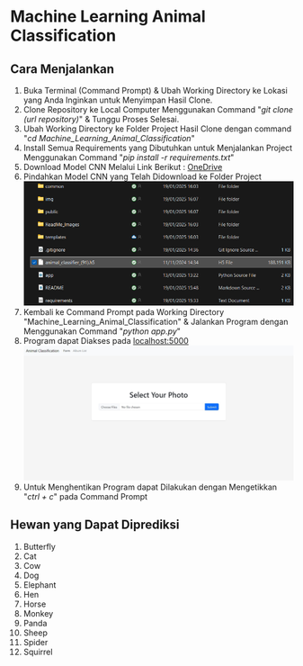 # Machine Learning Animal Classification

## Cara Menjalankan
1. Buka Terminal (Command Prompt) & Ubah Working Directory ke Lokasi yang Anda Inginkan untuk Menyimpan Hasil Clone.
2. Clone Repository ke Local Computer Menggunakan Command "*git clone (url repository)*" & Tunggu Proses Selesai.
3. Ubah Working Directory ke Folder Project Hasil Clone dengan command "*cd Machine_Learning_Animal_Classification*"
4. Install Semua Requirements yang Dibutuhkan untuk Menjalankan Project Menggunakan Command "*pip install -r requirements.txt*"
5. Download Model CNN Melalui Link Berikut : [OneDrive](https://mikroskilacid-my.sharepoint.com/:u:/g/personal/211111669_students_mikroskil_ac_id/ERiMQyjMXPlNkQ07Bx2U5GMBfdHY674ta0CXASfpv2NxWQ?e=FbSJVv)
6. Pindahkan Model CNN yang Telah Didownload ke Folder Project
   ![Image](ReadMe_Images/Readme_Image_(File_Directory).png)
8. Kembali ke Command Prompt pada Working Directory "Machine_Learning_Animal_Classification" & Jalankan Program dengan Menggunakan Command "*python app.py*"
9. Program dapat Diakses pada [localhost:5000](http://localhost:5000)
    ![Image](ReadMe_Images/Home_Screen.jpeg)
11. Untuk Menghentikan Program dapat Dilakukan dengan Mengetikkan "*ctrl + c*" pada Command Prompt

## Hewan yang Dapat Diprediksi
1. Butterfly
2. Cat
3. Cow
4. Dog
5. Elephant
6. Hen
7. Horse
8. Monkey
9. Panda
10. Sheep
11. Spider
12. Squirrel

